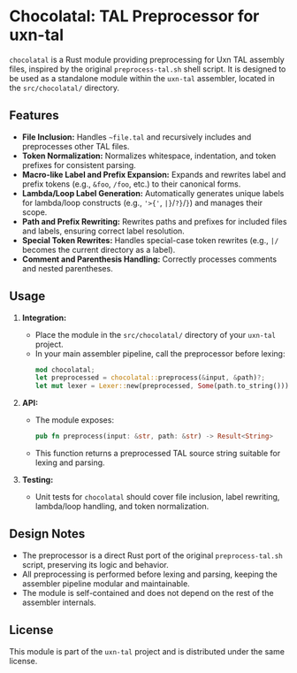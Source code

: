 # Chocolatal: TAL Preprocessor for uxn-tal

`chocolatal` is a Rust module providing preprocessing for Uxn TAL assembly files, inspired by the original `preprocess-tal.sh` shell script. It is designed to be used as a standalone module within the `uxn-tal` assembler, located in the `src/chocolatal/` directory.

## Features

- **File Inclusion:** Handles `~file.tal` and recursively includes and preprocesses other TAL files.
- **Token Normalization:** Normalizes whitespace, indentation, and token prefixes for consistent parsing.
- **Macro-like Label and Prefix Expansion:** Expands and rewrites label and prefix tokens (e.g., `&foo`, `/foo`, etc.) to their canonical forms.
- **Lambda/Loop Label Generation:** Automatically generates unique labels for lambda/loop constructs (e.g., `'>{'`, `|}`/`?}`/`}`) and manages their scope.
- **Path and Prefix Rewriting:** Rewrites paths and prefixes for included files and labels, ensuring correct label resolution.
- **Special Token Rewrites:** Handles special-case token rewrites (e.g., `|/` becomes the current directory as a label).
- **Comment and Parenthesis Handling:** Correctly processes comments and nested parentheses.

## Usage

1. **Integration:**
   - Place the module in the `src/chocolatal/` directory of your `uxn-tal` project.
   - In your main assembler pipeline, call the preprocessor before lexing:
     ```rust
     mod chocolatal;
     let preprocessed = chocolatal::preprocess(&input, &path)?;
     let mut lexer = Lexer::new(preprocessed, Some(path.to_string()));
     ```

2. **API:**
   - The module exposes:
     ```rust
     pub fn preprocess(input: &str, path: &str) -> Result<String>
     ```
   - This function returns a preprocessed TAL source string suitable for lexing and parsing.

3. **Testing:**
   - Unit tests for `chocolatal` should cover file inclusion, label rewriting, lambda/loop handling, and token normalization.

## Design Notes

- The preprocessor is a direct Rust port of the original `preprocess-tal.sh` script, preserving its logic and behavior.
- All preprocessing is performed before lexing and parsing, keeping the assembler pipeline modular and maintainable.
- The module is self-contained and does not depend on the rest of the assembler internals.

## License

This module is part of the `uxn-tal` project and is distributed under the same license.
